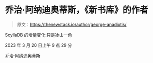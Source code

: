 # 乔治·阿纳迪奥蒂斯，《新书库》的作者

> 原文：<https://thenewstack.io/author/george-anadiotis/>

ScyllaDB 的增量变化:只是冰山一角

2023 年 3 月 20 日上午 9 点 29 分

乔治·阿纳迪奥蒂斯